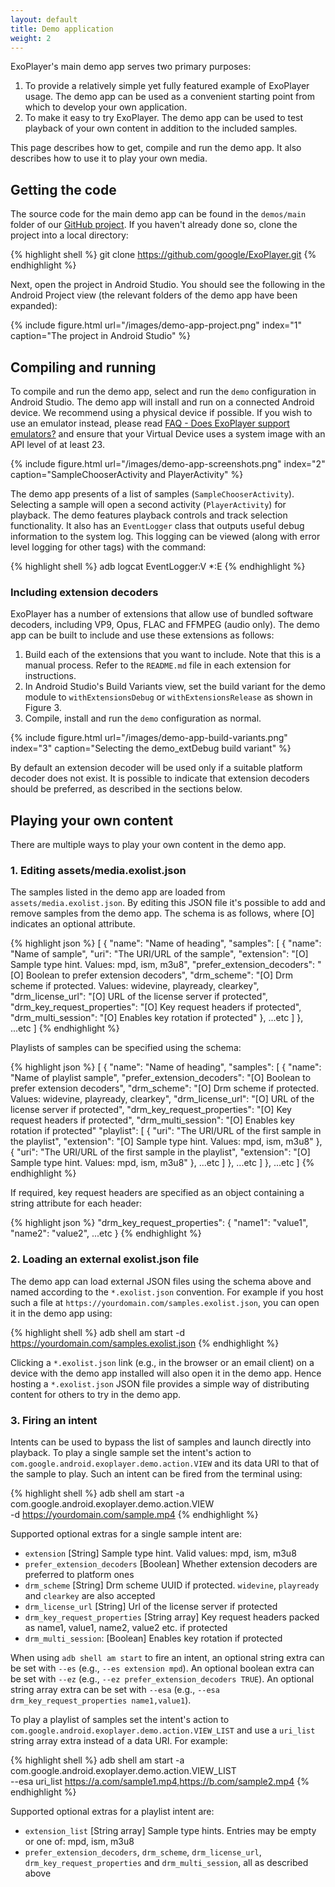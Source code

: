 ```yaml
---
layout: default
title: Demo application
weight: 2
---
```


ExoPlayer's main demo app serves two primary purposes:

1. To provide a relatively simple yet fully featured example of ExoPlayer usage.
   The demo app can be used as a convenient starting point from which to develop
   your own application.
1. To make it easy to try ExoPlayer. The demo app can be used to test playback
   of your own content in addition to the included samples.

This page describes how to get, compile and run the demo app. It also describes
how to use it to play your own media.

## Getting the code ##

The source code for the main demo app can be found in the `demos/main` folder of
our [GitHub project][]. If you haven't already done so, clone the project into a
local directory:

{% highlight shell %}
git clone https://github.com/google/ExoPlayer.git
{% endhighlight %}

Next, open the project in Android Studio. You should see the following in the
Android Project view (the relevant folders of the demo app have been expanded):

{% include figure.html url="/images/demo-app-project.png" index="1" caption="The project in Android Studio" %}

## Compiling and running ##

To compile and run the demo app, select and run the `demo` configuration in
Android Studio. The demo app will install and run on a connected Android device.
We recommend using a physical device if possible. If you wish to use an emulator
instead, please read [FAQ - Does ExoPlayer support emulators?][] and ensure
that your Virtual Device uses a system image with an API level of at least 23.

{% include figure.html url="/images/demo-app-screenshots.png" index="2" caption="SampleChooserActivity and PlayerActivity" %}

The demo app presents of a list of samples (`SampleChooserActivity`). Selecting
a sample will open a second activity (`PlayerActivity`) for playback. The demo
features playback controls and track selection functionality. It also has an
`EventLogger` class that outputs useful debug information to the system log.
This logging can be viewed (along with error level logging for other tags) with
the command:

{% highlight shell %}
adb logcat EventLogger:V *:E
{% endhighlight %}

### Including extension decoders ###

ExoPlayer has a number of extensions that allow use of bundled software
decoders, including VP9, Opus, FLAC and FFMPEG (audio only). The demo app can
be built to include and use these extensions as follows:

1. Build each of the extensions that you want to include. Note that this is a
   manual process. Refer to the `README.md` file in each extension for
   instructions.
1. In Android Studio's Build Variants view, set the build variant for the demo
   module to `withExtensionsDebug` or `withExtensionsRelease` as shown in Figure
   3.
1. Compile, install and run the `demo` configuration as normal.

{% include figure.html url="/images/demo-app-build-variants.png" index="3" caption="Selecting the demo_extDebug build variant" %}

By default an extension decoder will be used only if a suitable platform decoder
does not exist. It is possible to indicate that extension decoders should be
preferred, as described in the sections below.

## Playing your own content ##

There are multiple ways to play your own content in the demo app.

### 1. Editing assets/media.exolist.json ###

The samples listed in the demo app are loaded from `assets/media.exolist.json`.
By editing this JSON file it's possible to add and remove samples from the demo
app. The schema is as follows, where [O] indicates an optional attribute.

{% highlight json %}
[
  {
    "name": "Name of heading",
    "samples": [
      {
        "name": "Name of sample",
        "uri": "The URI/URL of the sample",
        "extension": "[O] Sample type hint. Values: mpd, ism, m3u8",
        "prefer_extension_decoders": "[O] Boolean to prefer extension decoders",
        "drm_scheme": "[O] Drm scheme if protected. Values: widevine, playready, clearkey",
        "drm_license_url": "[O] URL of the license server if protected",
        "drm_key_request_properties": "[O] Key request headers if protected",
        "drm_multi_session": "[O] Enables key rotation if protected"
      },
      ...etc
    ]
  },
  ...etc
]
{% endhighlight %}

Playlists of samples can be specified using the schema:

{% highlight json %}
[
  {
    "name": "Name of heading",
    "samples": [
      {
        "name": "Name of playlist sample",
        "prefer_extension_decoders": "[O] Boolean to prefer extension decoders",
        "drm_scheme": "[O] Drm scheme if protected. Values: widevine, playready, clearkey",
        "drm_license_url": "[O] URL of the license server if protected",
        "drm_key_request_properties": "[O] Key request headers if protected",
        "drm_multi_session": "[O] Enables key rotation if protected"
        "playlist": [
          {
            "uri": "The URI/URL of the first sample in the playlist",
            "extension": "[O] Sample type hint. Values: mpd, ism, m3u8"
          },
          {
            "uri": "The URI/URL of the first sample in the playlist",
            "extension": "[O] Sample type hint. Values: mpd, ism, m3u8"
          },
          ...etc
        ]
      },
      ...etc
    ]
  },
  ...etc
]
{% endhighlight %}

If required, key request headers are specified as an object containing a string
attribute for each header:

{% highlight json %}
"drm_key_request_properties": {
  "name1": "value1",
  "name2": "value2",
  ...etc
}
{% endhighlight %}

### 2. Loading an external exolist.json file ###

The demo app can load external JSON files using the schema above and named
according to the `*.exolist.json` convention. For example if you host such a
file at `https://yourdomain.com/samples.exolist.json`, you can open it in the
demo app using:

{% highlight shell %}
adb shell am start -d https://yourdomain.com/samples.exolist.json
{% endhighlight %}

Clicking a `*.exolist.json` link (e.g., in the browser or an email client) on a
device with the demo app installed will also open it in the demo app. Hence
hosting a `*.exolist.json` JSON file provides a simple way of distributing
content for others to try in the demo app.

### 3. Firing an intent ###

Intents can be used to bypass the list of samples and launch directly into
playback. To play a single sample set the intent's action to
`com.google.android.exoplayer.demo.action.VIEW` and its data URI to that of the
sample to play. Such an intent can be fired from the terminal using:

{% highlight shell %}
adb shell am start -a com.google.android.exoplayer.demo.action.VIEW \
    -d https://yourdomain.com/sample.mp4
{% endhighlight %}

Supported optional extras for a single sample intent are:

* `extension` [String] Sample type hint. Valid values: mpd, ism, m3u8
* `prefer_extension_decoders` [Boolean] Whether extension decoders are preferred
  to platform ones
* `drm_scheme` [String] Drm scheme UUID if protected. `widevine`,
  `playready` and `clearkey` are also accepted
* `drm_license_url` [String] Url of the license server if protected
* `drm_key_request_properties` [String array] Key request headers packed as
  name1, value1, name2, value2 etc. if protected
* `drm_multi_session`: [Boolean] Enables key rotation if protected

When using `adb shell am start` to fire an intent, an optional string extra can
be set with `--es` (e.g., `--es extension mpd`). An optional boolean extra can
be set with `--ez` (e.g., `--ez prefer_extension_decoders TRUE`). An optional
string array extra can be set with `--esa` (e.g.,
`--esa drm_key_request_properties name1,value1`).

To play a playlist of samples set the intent's action to
`com.google.android.exoplayer.demo.action.VIEW_LIST` and use a `uri_list` string
array extra instead of a data URI. For example:

{% highlight shell %}
adb shell am start -a com.google.android.exoplayer.demo.action.VIEW_LIST \
    --esa uri_list https://a.com/sample1.mp4,https://b.com/sample2.mp4
{% endhighlight %}

Supported optional extras for a playlist intent are:

* `extension_list` [String array] Sample type hints. Entries may be empty or one
  of: mpd, ism, m3u8
* `prefer_extension_decoders`, `drm_scheme`, `drm_license_url`,
  `drm_key_request_properties` and `drm_multi_session`, all as described above

[GitHub project]: https://github.com/google/ExoPlayer
[FAQ - Does ExoPlayer support emulators?]: https://google.github.io/ExoPlayer/faqs.html#does-exoplayer-support-emulators
